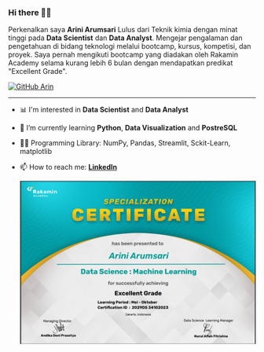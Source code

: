 ### Hi there 👋👒

Perkenalkan saya **Arini Arumsari** Lulus dari Teknik kimia dengan minat tinggi pada **Data Scientist** dan **Data Analyst**. Mengejar pengalaman dan pengetahuan di bidang teknologi melalui bootcamp, kursus, kompetisi, dan proyek. Saya pernah mengikuti bootcamp yang diadakan oleh Rakamin Academy selama kurang lebih 6 bulan dengan mendapatkan predikat "Excellent Grade".

[![GitHub Arin](https://img.shields.io/github/followers/ariniamsr?label=follow&style=social)](https://github.com/ariniamsr)

---

- 📊 I'm interested in  **Data Scientist** and **Data Analyst**
- 🌱 I’m currently learning **Python**, **Data Visualization** and **PostreSQL**
- 👩‍💻 Programming Library: NumPy, Pandas, Streamlit, Sckit-Learn, matplotlib
- 📫 How to reach me:
  **[LinkedIn](https://www.linkedin.com/in/ariniarumsari/)**

  
  ![image](https://github.com/ariniamsr/ariniamsr/blob/main/Untitled.png)

